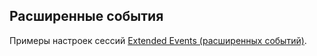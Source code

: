 ## Расширенные события

Примеры настроек сессий [Extended Events (расширенных событий)](https://docs.microsoft.com/ru-ru/sql/relational-databases/extended-events/extended-events?view=sql-server-2017).